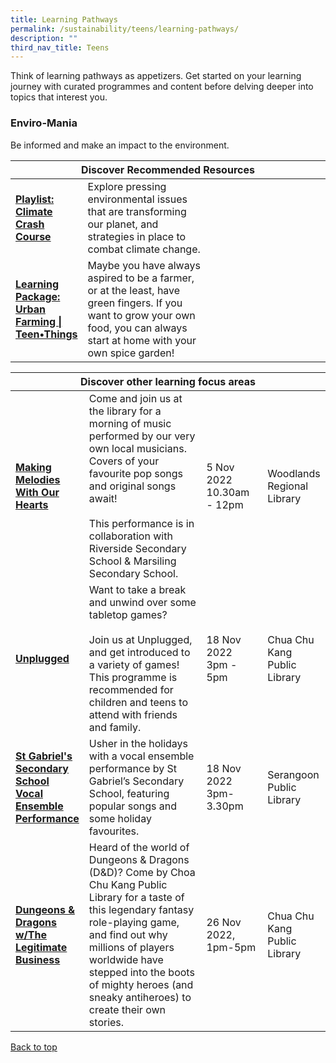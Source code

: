 ```yaml
---
title: Learning Pathways
permalink: /sustainability/teens/learning-pathways/
description: ""
third_nav_title: Teens
---
```

<style type="text/css">
/* Links */
.content a { color: #322987; }
.content a:focus,
.content a:hover { color: #28216c; }

/* Button Outline */
.bp-button { padding-left: 1.5rem; padding-right: 1.5rem; }
.bp-button.is-primary-outline { border: 1px solid #322987; color: #322987; background-color: transparent; text-decoration: none; }
.bp-button.is-primary-outline:focus,
.bp-button.is-primary-outline:hover { border: 1px solid #322987; color: #cff2e8; background-color: #322987; text-decoration: none; }

/* Responsive Iframe */
.responsive-iframe { position: absolute; top: 0; left: 0; bottom: 0; right: 0; width: 100%; height: 100%; }
.responsive-iframe-container { position: relative; overflow: hidden; width: 100%; }
.responsive-iframe-container.ratio-16by9 { padding-top: 56.25%; }
.responsive-iframe-container.ratio-4by3 { padding-top: 75%; }
.responsive-iframe-container.ratio-3by2 { padding-top: 66.66%; }
.responsive-iframe-container.ratio-1by1 { padding-top: 100%; }
</style>
Think of learning pathways as appetizers. Get started on your learning journey with curated programmes and content before delving deeper into topics that interest you.

<h3><b>Enviro-Mania</b></h3>
Be informed and make an impact to the environment.
<div class="horizontal-scroll margin--bottom--lg">
  <table class="generic-table">
    <thead>
      <tr>
        <th colspan="4" class="is-uppercase has-weight-normal ">Discover Recommended Resources</th>
      </tr>
    </thead>
    <tbody>
      <tr>
        <td style="width: 20%;"><a href="/sustainability/teens/content" target="_blank"><b> Playlist:<br>Climate Crash Course</b></a></td>
        <td style="width: 40%;">Explore pressing environmental issues that are transforming our planet, and strategies in place to combat climate change.</td>
        <td style="width: 20%;"> </td>
        <td style="width: 20%;"> </td>
      </tr>
      <tr>
        <td><a href="https://nlb-dr-staging.netlify.app/diy-resources/secondary/teen-things-archive#id11" target="_blank"><b> Learning Package:<br>Urban Farming | Teen•Things</b></a></td>
        <td>Maybe you have always aspired to be a farmer, or at the least, have green fingers. If you want to grow your own food, you can always start at home with your own spice garden! </td>
        <td></td>
        <td></td>
      </tr>
    </tbody>
  </table>
</div>

<div class="horizontal-scroll margin--bottom--lg">
  <table class="generic-table">
    <thead>
      <tr>
        <th colspan="4" class="is-uppercase has-weight-normal ">Discover other learning focus areas</th>
      </tr>
    </thead>
    <tbody>
			<tr>
        <td style="width: 20%;"><a href="https://www.eventbrite.sg/e/making-melodies-with-our-hearts-woodlands-regional-library-tickets-435603581037?aff=ebdssbdestsearch" target="_blank"><b>Making Melodies With Our Hearts </b></a></td>
        <td style="width: 40%;">
Come and join us at the library for a morning of music performed by our very own local musicians. Covers of your favourite pop songs and original songs await!
				<br><br>
				This performance is in collaboration with Riverside Secondary School & Marsiling Secondary School.</td>
        <td style="width: 20%;">5 Nov 2022<br>10.30am - 12pm</td>
        <td style="width: 20%;">Woodlands Regional Library</td>
      </tr>
				<tr>
        <td style="width: 20%;"><a href="https://www.eventbrite.sg/e/dungeons-dragons-wthe-legitimate-business-choa-chu-kang-public-library-tickets-411728520087?aff=odcleoeventsincollection" target="_blank"><b> Unplugged</b></a></td>
        <td style="width: 40%;"> Want to take a break and unwind over some tabletop games? <br><br>
Join us at Unplugged, and get introduced to a variety of games! This programme is recommended for children and teens to attend with friends and family.</td>
        <td style="width: 20%;">18 Nov 2022 <br> 3pm - 5pm	</td>
        <td style="width: 20%;">Chua Chu Kang Public Library</td>
      </tr>
				<tr>
        <td style="width: 20%;"><a href="https://www.eventbrite.sg/e/st-gabriels-secondary-school-vocal-ensemble-performance-session-1-tickets-435576349587?aff=ebdssbdestsearch" target="_blank"><b> St Gabriel's Secondary School Vocal Ensemble Performance</b></a></td>
        <td style="width: 40%;"> Usher in the holidays with a vocal ensemble performance by St Gabriel’s Secondary School, featuring popular songs and some holiday favourites. </td>
        <td style="width: 20%;">18 Nov 2022 <br> 3pm-3.30pm</td>
        <td style="width: 20%;">Serangoon  Public Library</td>
      </tr>
			<tr>
        <td style="width: 20%;"><a href="https://www.eventbrite.sg/e/dungeons-dragons-wthe-legitimate-business-choa-chu-kang-public-library-tickets-411728520087?aff=odcleoeventsincollection" target="_blank"><b> Dungeons & Dragons w/The Legitimate Business</b></a></td>
        <td style="width: 40%;"> Heard of the world of Dungeons & Dragons (D&D)? Come by Choa Chu Kang Public Library for a taste of this legendary fantasy role-playing game, and find out why millions of players worldwide have stepped into the boots of mighty heroes (and sneaky antiheroes) to create their own stories. </td>
        <td style="width: 20%;">26 Nov 2022, 1pm-5pm</td>
        <td style="width: 20%;">Chua Chu Kang Public Library</td>
      </tr>
  </tbody>
  </table>
</div>

<p class="has-text-right margin--top--xl"><a href="#main-content">Back to top</a></p>